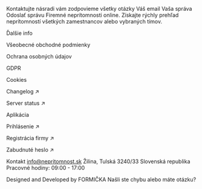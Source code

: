 Kontaktujte násradi vám zodpovieme všetky otázky Váš email Vaša správa Odoslať správu Firemné neprítomnosti online. Získajte rýchly prehľad neprítomností všetkých zamestnancov alebo vybraných tímov. 

Ďalšie info 

Všeobecné obchodné podmienky 

Ochrana osobných údajov 

GDPR 

Cookies 

Changelog ↗ 

Server status ↗

Aplikácia 

Prihlásenie ↗ 

Registrácia firmy ↗ 

Zabudnuté heslo ↗

Kontakt info@nepritomnost.sk Žilina, Tulská 3240/33 Slovenská republika Pracovné hodiny: 09:00 - 17:00

Designed and Developed by FORMIČKA Našli ste chybu alebo máte otázku?

